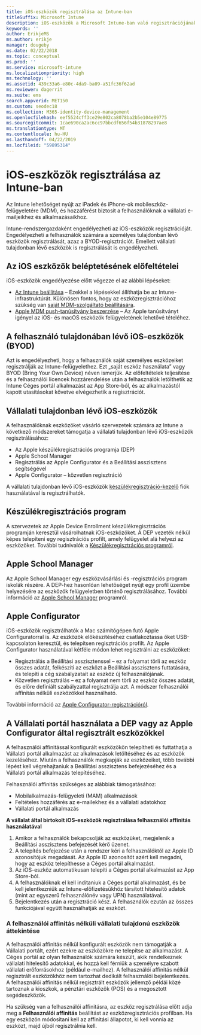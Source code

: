 ```yaml
---
title: iOS-eszközök regisztrálása az Intune-ban
titleSuffix: Microsoft Intune
description: iOS-eszközök a Microsoft Intune-ban való regisztrációjának beállítása.
keywords: ''
author: ErikjeMS
ms.author: erikje
manager: dougeby
ms.date: 02/22/2018
ms.topic: conceptual
ms.prod: ''
ms.service: microsoft-intune
ms.localizationpriority: high
ms.technology: ''
ms.assetid: 439c33a6-e80c-4da9-ba09-a51fc36f62ad
ms.reviewer: dagerrit
ms.suite: ems
search.appverid: MET150
ms.custom: seodec18
ms.collection: M365-identity-device-management
ms.openlocfilehash: eef5524cff3ce29e802ca8078ba2b5e104e89775
ms.sourcegitcommit: 1cae690ca2ac6cc97bbcdf656f54b31878297ae8
ms.translationtype: MT
ms.contentlocale: hu-HU
ms.lasthandoff: 04/22/2019
ms.locfileid: "59895314"
---
```

# <a name="enroll-ios-devices-in-intune"></a>iOS-eszközök regisztrálása az Intune-ban

Az Intune lehetőséget nyújt az iPadek és iPhone-ok mobileszköz-felügyeletére (MDM), és hozzáférést biztosít a felhasználóknak a vállalati e-mailjeikhez és alkalmazásaikhoz.

Intune-rendszergazdaként engedélyezheti az iOS-eszközök regisztrációját. Engedélyezheti a felhasználók számára a személyes tulajdonban lévő eszközök regisztrálását, azaz a BYOD-regisztrációt. Emellett vállalati tulajdonban lévő eszközök is regisztrálását is engedélyezheti.

## <a name="prerequisites-for-ios-enrollment"></a>Az iOS eszközök beléptetésének előfeltételei
iOS-eszközök engedélyezése előtt végezze el az alábbi lépéseket:
- [Az Intune beállítása](setup-steps.md) – Ezekkel a lépésekkel állíthatja be az Intune-infrastruktúrát. Különösen fontos, hogy az eszközregisztrációhoz szükség van [saját MDM-szolgáltató beállítására](mdm-authority-set.md).
- [Apple MDM push-tanúsítvány beszerzése](apple-mdm-push-certificate-get.md) – Az Apple tanúsítványt igényel az iOS- és macOS eszközök felügyeletének lehetővé tételéhez.

## <a name="user-owned-ios-devices-byod"></a>A felhasználó tulajdonában lévő iOS-eszközök (BYOD)

Azt is engedélyezheti, hogy a felhasználók saját személyes eszközeiket regisztrálják az Intune-felügyelethez. Ezt „saját eszköz használata” vagy BYOD (Bring Your Own Device) néven ismerjük. Az előfeltételek teljesítése és a felhasználói licencek hozzárendelése után a felhasználók letölthetik az Intune Céges portál alkalmazást az App Store-ból, és az alkalmazástól kapott utasításokat követve elvégezhetik a regisztrációt.

## <a name="company-owned-ios-devices"></a>Vállalati tulajdonban lévő iOS-eszközök
A felhasználóknak eszközöket vásárló szervezetek számára az Intune a következő módszereket támogatja a vállalati tulajdonban lévő iOS-eszközök regisztrálásához:

- Az Apple készülékregisztrációs programja (DEP)
- Apple School Manager
- Regisztrálás az Apple Configurator és a Beállítási asszisztens segítségével
- Apple Configurator – közvetlen regisztráció

A vállalati tulajdonban lévő iOS-eszközök [készülékregisztráció-kezelő](device-enrollment-manager-enroll.md) fiók használatával is regisztrálhatók.

## <a name="device-enrollment-program"></a>Készülékregisztrációs program
A szervezetek az Apple Device Enrollment készülékregisztrációs programján keresztül vásárolhatnak iOS-eszközöket. A DEP vezeték nélkül képes telepíteni egy regisztrációs profilt, amely felügyelet alá helyezi az eszközöket. További tudnivalók a [Készülékregisztrációs programról](device-enrollment-program-enroll-ios.md).

## <a name="apple-school-manager"></a>Apple School Manager
Az Apple School Manager egy eszközvásárlási és -regisztrációs program iskolák részére. A DEP-hez hasonlóan lehetőséget nyújt egy profil üzembe helyezésére az eszközök felügyeletben történő regisztrálásához. További információ az [Apple School Manager](apple-school-manager-set-up-ios.md) programról.

## <a name="apple-configurator"></a>Apple Configurator
iOS-eszközök regisztrálhatók a Mac számítógépen futó Apple Configuratorral is. Az eszközök előkészítéséhez csatlakoztassa őket USB-kapcsolaton keresztül, és telepítsen regisztrációs profilt. Az Apple Configurator használatával kétféle módon lehet regisztrálni az eszközöket:
- Regisztrálás a Beállítási asszisztenssel – ez a folyamat törli az eszköz összes adatát, felkészíti az eszközt a Beállítási asszisztens futtatására, és telepíti a cég szabályzatait az eszköz új felhasználójának.
- Közvetlen regisztrálás – ez a folyamat nem törli az eszköz összes adatát, és előre definiált szabályzattal regisztrálja azt. A módszer felhasználói affinitás nélküli eszközökkel használható.

További információ az [Apple Configurator-regisztrációról](apple-configurator-setup-assistant-enroll-ios.md).

## <a name="use-the-company-portal-on-dep-enrolled-or-apple-configurator-enrolled-devices"></a>A Vállalati portál használata a DEP vagy az Apple Configurator által regisztrált eszközökkel

A felhasználói affinitással konfigurált eszközökön telepítheti és futtathatja a Vállalati portál alkalmazást az alkalmazások letöltéséhez és az eszközök kezeléséhez. Miután a felhasználók megkapják az eszközeiket, több további lépést kell végrehajtaniuk a Beállítási asszisztens befejezéséhez és a Vállalati portál alkalmazás telepítéséhez.

Felhasználói affinitás szükséges az alábbiak támogatásához:
  - Mobilalkalmazás-felügyeleti (MAM) alkalmazások
  - Feltételes hozzáférés az e-mailekhez és a vállalati adatokhoz
  - Vállalati portál alkalmazás

**A vállalat által birtokolt iOS-eszközök regisztrálása felhasználói affinitás használatával**
1. Amikor a felhasználók bekapcsolják az eszközüket, megjelenik a Beállítási asszisztens befejezését kérő üzenet. 
2. A telepítés befejezése után a rendszer kéri a felhasználóktól az Apple ID azonosítójuk megadását. Az Apple ID azonosítót azért kell megadni, hogy az eszköz telepíthesse a Céges portál alkalmazást. 
3. Az iOS-eszköz automatikusan telepíti a Céges portál alkalmazást az App Store-ból.
4. A felhasználóknak el kell indítaniuk a Céges portál alkalmazást, és be kell jelentkezniük az Intune-előfizetésükhöz társított hitelesítő adatok (mint az egyszerű felhasználónév vagy UPN) használatával. 
5. Bejelentkezés után a regisztráció kész. A felhasználók ezután az összes funkciójával együtt használhatják az eszközt.

### <a name="about-corporate-owned-managed-devices-with-no-user-affinity"></a>A felhasználói affinitás nélküli vállalati tulajdonú eszközök áttekintése

A felhasználói affinitás nélkül konfigurált eszközök nem támogatják a Vállalati portált, ezért ezekre az eszközökre ne telepítse az alkalmazást. A Céges portál az olyan felhasználók számára készült, akik rendelkeznek vállalati hitelesítő adatokkal, és hozzá kell férniük a személyre szabott vállalati erőforrásokhoz (például e-mailhez). A felhasználói affinitás nélkül regisztrált eszközökhöz nem tartozhat dedikált felhasználói bejelentkezés. A felhasználói affinitás nélkül regisztrált eszközök jellemző példái közé tartoznak a kioszkok, a pénztári eszközök (POS) és a megosztott segédeszközök.

Ha szükség van a felhasználói affinitásra, az eszköz regisztrálása előtt adja meg a **Felhasználói affinitás** beállítást az eszközregisztrációs profilban. Ha egy eszközön módosítani kell az affinitási állapotot, ki kell vonnia az eszközt, majd újból regisztrálnia kell.

